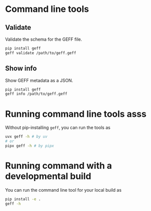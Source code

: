 # Command line tools 

## Validate

Validate the schema for the GEFF file. 

```bash                         
pip install geff
geff validate /path/to/geff.geff
```

## Show info

Show GEFF metadata as a JSON.

```bash
pip install geff
geff info /path/to/geff.geff
```

# Running command line tools asss     

Without pip-installing `geff`, you can run the tools as 
```bash
uvx geff -h # by uv
# or 
pipx geff -h # by pipx
```

# Running command with a developmental build

You can run the command line tool for your local build as 

```bash
pip install -e .
geff -h
```